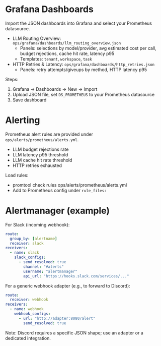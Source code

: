 # Grafana Dashboards

Import the JSON dashboards into Grafana and select your Prometheus datasource.

- LLM Routing Overview: `ops/grafana/dashboards/llm_routing_overview.json`
  - Panels: selections by model/provider, avg estimated cost per call, budget rejections, cache hit rate, latency p95
  - Templates: `tenant`, `workspace`, `task`
- HTTP Retries & Latency: `ops/grafana/dashboards/http_retries.json`
  - Panels: retry attempts/giveups by method, HTTP latency p95

Steps:
1. Grafana → Dashboards → New → Import
2. Upload JSON file, set `DS_PROMETHEUS` to your Prometheus datasource
3. Save dashboard

# Alerting

Prometheus alert rules are provided under `ops/alerts/prometheus/alerts.yml`.

- LLM budget rejections rate
- LLM latency p95 threshold
- LLM cache hit rate threshold
- HTTP retries exhausted

Load rules:
- promtool check rules ops/alerts/prometheus/alerts.yml
- Add to Prometheus config under `rule_files:`

# Alertmanager (example)

For Slack (incoming webhook):
```yaml
route:
  group_by: [alertname]
  receiver: slack
receivers:
  - name: slack
    slack_configs:
      - send_resolved: true
        channel: "#alerts"
        username: "alertmanager"
        api_url: "https://hooks.slack.com/services/..."
```

For a generic webhook adapter (e.g., to forward to Discord):
```yaml
route:
  receiver: webhook
receivers:
  - name: webhook
    webhook_configs:
      - url: "http://adapter:8080/alert"
        send_resolved: true
```

Note: Discord requires a specific JSON shape; use an adapter or a dedicated integration.
